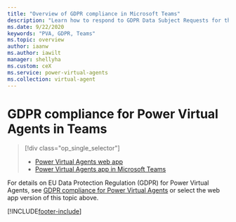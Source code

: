 ```yaml
---
title: "Overview of GDPR compliance in Microsoft Teams"
description: "Learn how to respond to GDPR Data Subject Requests for the Power Virtual Agents app in Microsoft Teams."
ms.date: 9/22/2020
keywords: "PVA, GDPR, Teams"
ms.topic: overview
author: iaanw
ms.author: iawilt
manager: shellyha
ms.custom: ceX
ms.service: power-virtual-agents
ms.collection: virtual-agent
---
```


# GDPR compliance for Power Virtual Agents in Teams

> [!div class="op_single_selector"]
>
> - [Power Virtual Agents web app](../gdpr-summary.md)
> - [Power Virtual Agents app in Microsoft Teams](gdpr-summary-teams.md)

For details on EU Data Protection Regulation (GDPR) for Power Virtual Agents, see [GDPR compliance for Power Virtual Agents](../gdpr-summary.md) or select the web app version of this topic above.

[!INCLUDE[footer-include](../includes/footer-banner.md)]
